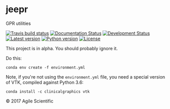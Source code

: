 # jeepr

GPR utilities

[![Travis build status](https://img.shields.io/travis/agile-geoscience/jeepr.svg)](https://travis-ci.org/agile-geoscience/jeepr)
[![Documentation Status](https://readthedocs.org/projects/jeepr/badge/?version=latest)](http://jeepr.readthedocs.io/en/latest/?badge=latest)
[![Development Status](https://img.shields.io/pypi/status/jeepr.svg)](https://pypi.python.org/pypi/jeepr/)
[![Latest version](https://img.shields.io/pypi/v/jeepr.svg)](https://pypi.python.org/pypi/jeepr/)
[![Python version](https://img.shields.io/pypi/pyversions/jeepr.svg)](https://pypi.python.org/pypi/jeepr/)
[![License](https://img.shields.io/pypi/l/jeepr.svg)](http://www.apache.org/licenses/LICENSE-2.0)

This project is in alpha. You should probably ignore it.

Do this:

    conda env create -f environment.yml

Note, if you're not using the `environment.yml` file, you need a special version of VTK, compiled against Python 3.6:

    conda install -c clinicalgraphics vtk 


© 2017 Agile Scientific
